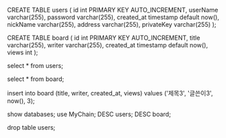 <!-- 로그인 테이블 생성 -->

CREATE TABLE users (
id int PRIMARY KEY AUTO_INCREMENT,
userName varchar(255),
password varchar(255),
created_at timestamp default now(),
nickName varchar(255),
address varchar(255),
privateKey varchar(255)
);

<!-- 게시판 테이블 생성 -->

CREATE TABLE board (
id int PRIMARY KEY AUTO_INCREMENT,
title varchar(255),
writer varchar(255),
created_at timestamp default now(),
views int
);

<!-- 조회 -->

select \* from users;

select \* from board;

<!-- 게시물 임의로 밀어넣는 insert 쿼리 (test용) -->

insert into board (title, writer, created_at, views) values ('제목3', '글쓴이3', now(), 3);

<!--  -->

show databases;
use MyChain;
DESC users;
DESC board;

<!-- 테이블을 삭제하고 다시 만들경우 -->

drop table users;
